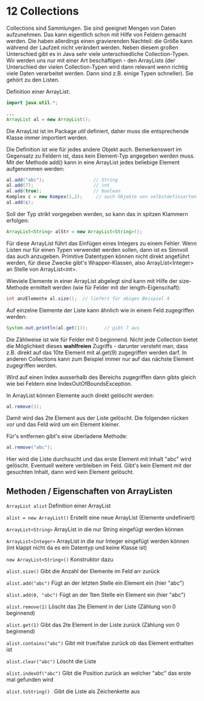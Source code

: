 # 12 Collections

Collections sind Sammlungen. Sie sind geeignet Mengen von Daten aufzunehmen. Das kann eigentlich schon mit Hilfe von Feldern gemacht werden. Die haben allerdings einen gravierenden Nachteil: die Größe kann während der Laufzeit nicht verändert werden. Neben diesem großen Unterschied gibt es in Java sehr viele unterschiedliche Collection-Typen. Wir werden uns nur mit einer Art beschäftigen - den ArrayLists (der Unterschied der vielen Collection-Typen wird dann relevant wenn richtig viele Daten verarbeitet werden. Dann sind z.B. einige Typen schneller). Sie gehört zu den Listen.

Definition einer ArrayList:

```java
import java.util.*;

...
ArrayList al = new ArrayList();
```

Die ArrayList ist im Package *util* definiert, daher muss die entsprechende Klasse immer importiert werden.

Die Definition ist wie für jedes andere Objekt auch. Bemerkenswert im Gegensatz zu Feldern ist, dass kein Element-Typ angegeben werden muss. Mit der Methode add() kann in eine ArrayList jedes beliebige Element aufgenommen werden:

```java
al.add("abc");					// String
al.add(7);						// int
al.add(true);					// boolean
Komplex c = new Kompex(1,2);	 // auch Objekte von selbstdefinierten Klassen
al.add(c);
```

Soll der Typ strikt vorgegeben werden, so kann das in spitzen Klammern erfolgen:

```java
ArrayList<String> alStr = new ArrayList<String>();
```

Für diese ArrayList führt das Einfügen eines Integers zu einem Fehler. Wenn Listen nur für einen Typen verwendet werden sollen, dann ist es Sinnvoll das auch anzugeben. Primitive Datentypen können nicht direkt angeführt werden, für diese Zwecke gibt's Wrapper-Klassen, also ArrayList\<Integer\> an Stelle von ArrayList\<int\>.

Wieviele Elemente in einer ArrayList abgelegt sind kann mit Hilfe der size-Methode ermittelt werden (wie für Felder mit der length-Eigenschaft):

```java
int anzElemente al.size(); 	// liefert für obiges Beispiel 4
```

Auf einzelne Elemente der Liste kann ähnlich wie in einem Feld zugegriffen werden:

```java
System.out.println(al.get(1));		// gibt 7 aus
```

Die Zählweise ist wie für Felder mit 0 beginnend. Nicht jede Collection bietet die Möglichkeit dieses **wahlfreien** Zugriffs - darunter versteht man, dass z.B. direkt auf das 10te Element mit al.get(9) zugegriffen werden darf. In anderen Collections kann zum Beispiel immer nur auf das nächste Element zugegriffen werden.

Wird auf einen Index ausserhalb des Bereichs zugegriffen dann gibts gleich wie bei Feldern eine IndexOutOfBoundsException.

In ArrayList können Elemente auch direkt gelöscht werden:

```java
al.remove(1);
```

Damit wird das 2te Element aus der Liste gelöscht. Die folgenden rücken vor und das Feld wird um ein Element kleiner.

Für's entfernen gibt's eine überladene Methode:

```java
al.remove("abc");
```

Hier wird die Liste durchsucht und das erste Element mit Inhalt "abc" wird gelöscht. Eventuell weitere verbleiben im Feld. Gibt's kein Element mit der gesuchten Inhalt, dann wird kein Element gelöscht.

## Methoden / Eigenschaften von ArrayListen

`ArrayList alist`                      Definition einer ArrayList

`alist = new ArrayList()`      Erstellt eine neue ArrayList (Elemente undefiniert)

`ArrayList<String>`                   ArrayList in die nur String eingefügt werden können

`ArrayList<Integer>`                 ArrayList in die nur Integer eingefügt werden können (int klappt nicht da es ein Datentyp und keine Klasse ist)

`new ArrayList<String>()`      Konstruktor dazu

`alist.size()`                       Gibt die Anzahl der Elemente im Feld arr zurück

`alist.add("abc")`               Fügt an der letzten Stelle ein Element ein (hier "abc")

`alist.add(0, "abc")`        Fügt an der 1ten Stelle ein Element ein (hier "abc")

`alist.remove(1)`                Löscht das 2te Element in der Liste (Zählung von 0 beginnend)

`alist.get(1)`                      Gibt das 2te Element in der Liste zurück (Zählung von 0 beginnend)

`alist.contains("abc")`    Gibt mit true/false zurück ob das Element enthalten ist

`alist.clear("abc")`          Löscht die Liste

`alist.indexOf("abc")`      Gibt die Position zurück an welcher "abc" das erste mal gefunden wird

`alist.toString() `              Gibt die Liste als Zeichenkette aus